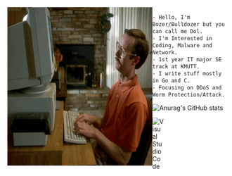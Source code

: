 <img src="aaaa.gif" alt="----" align="left" width="330" height="360">

    - Hello, I'm Bozer/Bulldozer but you can call me Dol.
    - I'm Interested in Coding, Malware and Network.                      
    - 1st year IT major SE track at KMUTT.
    - I write stuff mostly in Go and C.                                   
    - Focusing on DDoS and Worm Protection/Attack.
    
<right>![Anurag's GitHub stats](https://github-readme-stats.vercel.app/api?username=boz3r&show_icons=true&theme=default)</right>

<img align="left" alt="Visual Studio Code" width="26px" src="https://cdn.jsdelivr.net/gh/devicons/devicon/icons/vscode/vscode-original.svg" style="padding-right:10px;"> 
